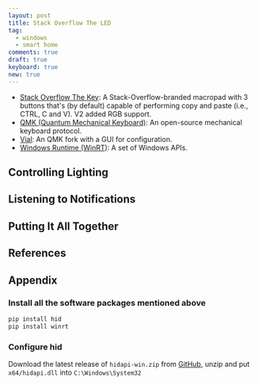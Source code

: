 ```yaml
---
layout: post
title: Stack Overflow The LED
tag:
  - windows
  - smart home
comments: true
draft: true
keyboard: true
new: true
---
```


* [Stack Overflow The Key](https://drop.com/buy/stack-overflow-the-key-v2-macropad): A Stack-Overflow-branded macropad with 3 buttons that's (by default) capable of performing copy and paste (i.e., CTRL, C and V). V2 added RGB support.
* [QMK (Quantum Mechanical Keyboard)](https://docs.qmk.fm/#/): An open-source mechanical keyboard protocol.
* [Vial](https://get.vial.today/): An QMK fork with a GUI for configuration.
* [Windows Runtime (WinRT)](https://en.wikipedia.org/wiki/Windows_Runtime): A set of Windows APIs.

## Controlling Lighting

## Listening to Notifications

## Putting It All Together

## References

## Appendix
### Install all the software packages mentioned above
```bash
pip install hid
pip install winrt
```

### Configure hid
Download the latest release of `hidapi-win.zip` from [GitHub](https://github.com/libusb/hidapi/releases), unzip and put `x64/hidapi.dll` into `C:\Windows\System32`

